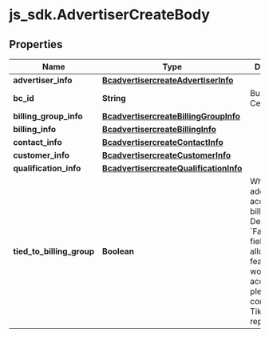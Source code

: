 # js_sdk.AdvertiserCreateBody

## Properties
Name | Type | Description | Notes
------------ | ------------- | ------------- | -------------
**advertiser_info** | [**BcadvertisercreateAdvertiserInfo**](BcadvertisercreateAdvertiserInfo.md) |  | [required] 
**bc_id** | **String** | Business Center ID | [required] 
**billing_group_info** | [**BcadvertisercreateBillingGroupInfo**](BcadvertisercreateBillingGroupInfo.md) |  | [optional] 
**billing_info** | [**BcadvertisercreateBillingInfo**](BcadvertisercreateBillingInfo.md) |  | [optional] 
**contact_info** | [**BcadvertisercreateContactInfo**](BcadvertisercreateContactInfo.md) |  | [optional] 
**customer_info** | [**BcadvertisercreateCustomerInfo**](BcadvertisercreateCustomerInfo.md) |  | [required] 
**qualification_info** | [**BcadvertisercreateQualificationInfo**](BcadvertisercreateQualificationInfo.md) |  | [optional] 
**tied_to_billing_group** | **Boolean** | Whether to add the ad account to a billing group. Default value: &#x60;False&#x60;. This field is an allowlist-only feature. If you would like to access it, please contact your TikTok representative | [optional] 
